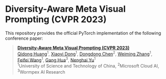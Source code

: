 # Diversity-Aware Meta Visual Prompting (CVPR 2023)
This repository provides the official PyTorch implementation of the following conference paper: 
> [**Diversity-Aware Meta Visual Prompting (CVPR 2023)**](https://arxiv.org/abs/2303.08138) <br>
> [Qidong Huang](http://home.ustc.edu.cn/~hqd0037/)<sup>1</sup>, 
> [Xiaoyi Dong](https://scholar.google.com/citations?user=FscToE0AAAAJ&hl=en)<sup>1</sup>, 
> [Dongdong Chen](https://www.dongdongchen.bid/)<sup>2</sup>, 
> [Weiming Zhang](http://staff.ustc.edu.cn/~zhangwm/index.html)<sup>1</sup>, 
> [Feifei Wang](http://home.ustc.edu.cn/~wangfeifei/)<sup>1</sup>, 
> [Gang Hua](https://www.ganghua.org/)<sup>3</sup>, 
> [Nenghai Yu](https://scholar.google.com/citations?user=7620QAMAAAAJ&hl=en)<sup>1</sup> <br>
> <sup>1</sup>University of Science and Technology of China, <sup>2</sup>Microsoft Cloud AI, <sup>3</sup>Wormpex AI Research <br>
>

